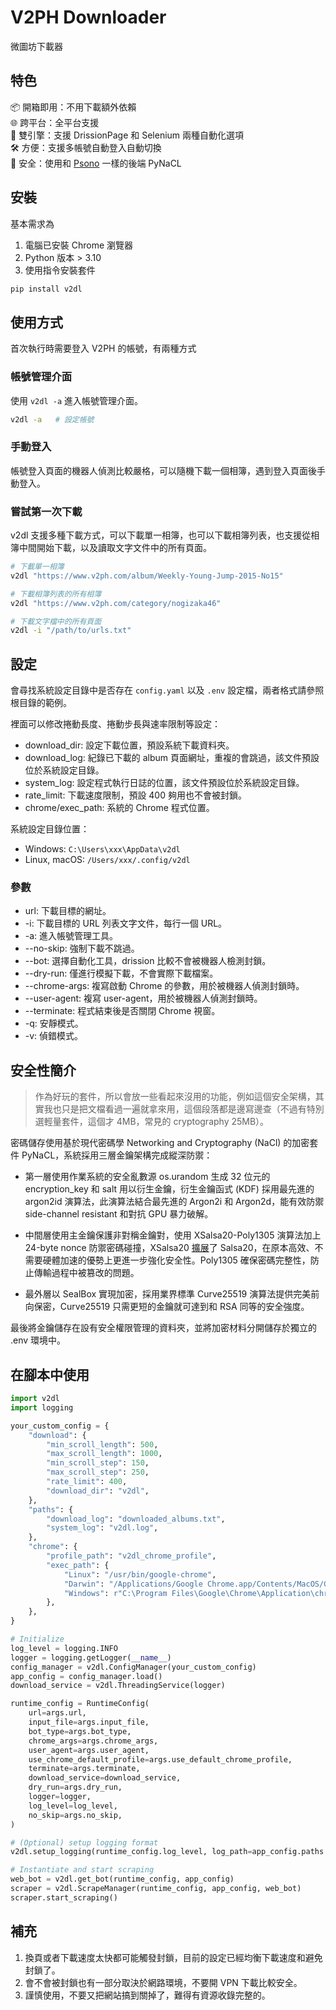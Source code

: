 # V2PH Downloader
微圖坊下載器

## 特色
📦 開箱即用：不用下載額外依賴   
🌐 跨平台：全平台支援    
🔄 雙引擎：支援 DrissionPage 和 Selenium 兩種自動化選項   
🛠️ 方便：支援多帳號自動登入自動切換   
🔑 安全：使用和 [Psono](https://psono.com/zh-Hant/security) 一樣的後端 PyNaCL 


## 安裝
基本需求為

1. 電腦已安裝 Chrome 瀏覽器
2. Python 版本 > 3.10
3. 使用指令安裝套件

```sh
pip install v2dl
```

## 使用方式
首次執行時需要登入 V2PH 的帳號，有兩種方式

### 帳號管理介面
使用 `v2dl -a` 進入帳號管理介面。
```sh
v2dl -a   # 設定帳號
```

### 手動登入
帳號登入頁面的機器人偵測比較嚴格，可以隨機下載一個相簿，遇到登入頁面後手動登入。


### 嘗試第一次下載
v2dl 支援多種下載方式，可以下載單一相簿，也可以下載相簿列表，也支援從相簿中間開始下載，以及讀取文字文件中的所有頁面。

```sh
# 下載單一相簿
v2dl "https://www.v2ph.com/album/Weekly-Young-Jump-2015-No15"

# 下載相簿列表的所有相簿
v2dl "https://www.v2ph.com/category/nogizaka46"

# 下載文字檔中的所有頁面
v2dl -i "/path/to/urls.txt"
```

## 設定
會尋找系統設定目錄中是否存在 `config.yaml` 以及 `.env` 設定檔，兩者格式請參照根目錄的範例。

裡面可以修改捲動長度、捲動步長與速率限制等設定：

- download_dir: 設定下載位置，預設系統下載資料夾。
- download_log: 紀錄已下載的 album 頁面網址，重複的會跳過，該文件預設位於系統設定目錄。
- system_log: 設定程式執行日誌的位置，該文件預設位於系統設定目錄。
- rate_limit: 下載速度限制，預設 400 夠用也不會被封鎖。
- chrome/exec_path: 系統的 Chrome 程式位置。

系統設定目錄位置：
- Windows: `C:\Users\xxx\AppData\v2dl`
- Linux, macOS: `/Users/xxx/.config/v2dl`

### 參數
- url: 下載目標的網址。
- -i: 下載目標的 URL 列表文字文件，每行一個 URL。
- -a: 進入帳號管理工具。
- --no-skip: 強制下載不跳過。
- --bot: 選擇自動化工具，drission 比較不會被機器人檢測封鎖。
- --dry-run: 僅進行模擬下載，不會實際下載檔案。
- --chrome-args: 複寫啟動 Chrome 的參數，用於被機器人偵測封鎖時。
- --user-agent: 複寫 user-agent，用於被機器人偵測封鎖時。
- --terminate: 程式結束後是否關閉 Chrome 視窗。
- -q: 安靜模式。
- -v: 偵錯模式。

## 安全性簡介

> 作為好玩的套件，所以會放一些看起來沒用的功能，例如這個安全架構，其實我也只是把文檔看過一遍就拿來用，這個段落都是邊寫邊查（不過有特別選輕量套件，這個才 4MB，常見的 cryptography 25MB）。

密碼儲存使用基於現代密碼學 Networking and Cryptography (NaCl) 的加密套件 PyNaCL，系統採用三層金鑰架構完成縱深防禦：

- 第一層使用作業系統的安全亂數源 os.urandom 生成 32 位元的 encryption_key 和 salt 用以衍生金鑰，衍生金鑰函式 (KDF) 採用最先進的 argon2id 演算法，此演算法結合最先進的 Argon2i 和 Argon2d，能有效防禦 side-channel resistant 和對抗 GPU 暴力破解。

- 中間層使用主金鑰保護非對稱金鑰對，使用 XSalsa20-Poly1305 演算法加上 24-byte nonce 防禦密碼碰撞，XSalsa20 [擴展](https://meebox.io/docs/guide/encryption.html)了 Salsa20，在原本高效、不需要硬體加速的優勢上更進一步強化安全性。Poly1305 確保密碼完整性，防止傳輸過程中被篡改的問題。

- 最外層以 SealBox 實現加密，採用業界標準 Curve25519 演算法提供完美前向保密，Curve25519 只需更短的金鑰就可達到和 RSA 同等的安全強度。

最後將金鑰儲存在設有安全權限管理的資料夾，並將加密材料分開儲存於獨立的 .env 環境中。

## 在腳本中使用

```py
import v2dl
import logging

your_custom_config = {
    "download": {
        "min_scroll_length": 500,
        "max_scroll_length": 1000,
        "min_scroll_step": 150,
        "max_scroll_step": 250,
        "rate_limit": 400,
        "download_dir": "v2dl",
    },
    "paths": {
        "download_log": "downloaded_albums.txt",
        "system_log": "v2dl.log",
    },
    "chrome": {
        "profile_path": "v2dl_chrome_profile",
        "exec_path": {
            "Linux": "/usr/bin/google-chrome",
            "Darwin": "/Applications/Google Chrome.app/Contents/MacOS/Google Chrome",
            "Windows": r"C:\Program Files\Google\Chrome\Application\chrome.exe",
        },
    },
}

# Initialize
log_level = logging.INFO
logger = logging.getLogger(__name__)
config_manager = v2dl.ConfigManager(your_custom_config)
app_config = config_manager.load()
download_service = v2dl.ThreadingService(logger)

runtime_config = RuntimeConfig(
    url=args.url,
    input_file=args.input_file,
    bot_type=args.bot_type,
    chrome_args=args.chrome_args,
    user_agent=args.user_agent,
    use_chrome_default_profile=args.use_default_chrome_profile,
    terminate=args.terminate,
    download_service=download_service,
    dry_run=args.dry_run,
    logger=logger,
    log_level=log_level,
    no_skip=args.no_skip,
)

# (Optional) setup logging format
v2dl.setup_logging(runtime_config.log_level, log_path=app_config.paths.system_log)

# Instantiate and start scraping
web_bot = v2dl.get_bot(runtime_config, app_config)
scraper = v2dl.ScrapeManager(runtime_config, app_config, web_bot)
scraper.start_scraping()
```

## 補充
1. 換頁或者下載速度太快都可能觸發封鎖，目前的設定已經均衡下載速度和避免封鎖了。
2. 會不會被封鎖也有一部分取決於網路環境，不要開 VPN 下載比較安全。
3. 謹慎使用，不要又把網站搞到關掉了，難得有資源收錄完整的。
